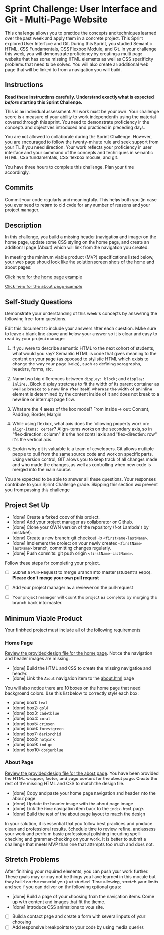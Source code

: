# Sprint Challenge: User Interface and Git - Multi-Page Website

This challenge allows you to practice the concepts and techniques learned over the past week and apply them in a concrete project. This Sprint explored User Interface and Git. During this Sprint, you studied Semantic HTML, CSS Fundamentals, CSS Flexbox Module, and Git. In your challenge this week, you will demonstrate proficiency by creating a multi page website that has some missing HTML elements as well as CSS specificity problems that need to be solved.  You will also create an additional web page that will be linked to from a navigation you will build.

## Instructions

**Read these instructions carefully. Understand exactly what is expected _before_ starting this Sprint Challenge.**

This is an individual assessment. All work must be your own. Your challenge score is a measure of your ability to work independently using the material covered through this sprint. You need to demonstrate proficiency in the concepts and objectives introduced and practiced in preceding days.

You are not allowed to collaborate during the Sprint Challenge. However, you are encouraged to follow the twenty-minute rule and seek support from your TL if you need direction. Your work reflects your proficiency in user interface and your command of the concepts and techniques in semantic HTML, CSS fundamentals, CSS flexbox module, and git.

You have three hours to complete this challenge. Plan your time accordingly.

## Commits

Commit your code regularly and meaningfully. This helps both you (in case you ever need to return to old code for any number of reasons and your project manager.

## Description

In this challenge, you build a missing header (navigation and image) on the home page, update some CSS styling on the home page, and create an additional page (About) which will link from the navigation you created.

In meeting the minimum viable product (MVP) specifications listed below, your web page should look like the solution screen shots of the home and about pages:

[Click here for the home page example](https://tk-assets.lambdaschool.com/39a49225-8ac9-43da-aa90-514fd60ae99a_sprint-challenge-ui-home-example.png)

[Click here for the about page example](https://tk-assets.lambdaschool.com/ede1bb1a-63ff-4801-8c02-3efa2f603190_sprint-challenge-ui-about-example.png)

## Self-Study Questions

Demonstrate your understanding of this week's concepts by answering the following free-form questions.

Edit this document to include your answers after each question. Make sure to leave a blank line above and below your answer so it is clear and easy to read by your project manager

1. If you were to describe semantic HTML to the next cohort of students, what would you say?
Semantic HTML is code that gives meaning to the content on your page (as opposed to stylistic HTML which exists to change the way your page looks), such as defining paragraphs, headers, forms, etc.

2. Name two big differences between ```display: block;``` and ```display: inline;```.
Block display stretches to fit the width of its parent container as well as breaks to a new line after itself, whereas the width of an inline element is determined by the content inside of it and does not break to a new line or interrupt page flow.

3. What are the 4 areas of the box model?
From inside -> out: Content, Padding, Border, Margin

4. While using flexbox, what axis does the following property work on: ```align-items: center```?
Align-items works on the secondary axis, so in "flex-direction: column" it's the horizontal axis and "flex-direction: row" it's the vertical axis.

5. Explain why git is valuable to a team of developers.
Git allows mutliple people to pull from the same source code and work on specific parts. Using version control, GIT allows you to keep track of all changes made and who made the changes, as well as controlling when new code is merged into the main source.

You are expected to be able to answer all these questions. Your responses contribute to your Sprint Challenge grade. Skipping this section *will* prevent you from passing this challenge.

## Project Set Up

- [done] Create a forked copy of this project.
- [done] Add your project manager as collaborator on Github.
- [done] Clone your OWN version of the repository (Not Lambda's by mistake!).
- [done] Create a new branch: git checkout -b `<firstName-lastName>`.
- [done] Implement the project on your newly created `<firstName-lastName>` branch, committing changes regularly.
- [done] Push commits: git push origin `<firstName-lastName>`.
 
Follow these steps for completing your project.

- [ ] Submit a Pull-Request to merge <firstName-lastName> Branch into master (student's  Repo). **Please don't merge your own pull request**
- [ ] Add your project manager as a reviewer on the pull-request
- [ ] Your project manager will count the project as complete by merging the branch back into master.
 


## Minimum Viable Product

Your finished project must include all of the following requirements:

### Home Page

[Review the provided design file for the home page](design-files/home.png).  Notice the navigation and header images are missing.

* [done] Build the HTML and CSS to create the missing navigation and header.
* [done] Link the `About` navigation item to the [about.html](about.html) page

You will also notice there are 10 boxes on the home page that need background colors.  Use this list below to correctly style each box:

* [done] box1: `teal`
* [done] box2: `gold`
* [done] box3: `cadetblue`
* [done] box4: `coral`
* [done] box5: `crimson`
* [done] box6: `forestgreen`
* [done] box7: `darkorchid`
* [done] box8: `hotpink`
* [done] box9: `indigo`
* [done] box10: `dodgerblue`

### About Page

[Review the provided design file for the about page](design-files/about.png). You have been provided the HTML wrapper, footer, and page content for the about page. Create the rest of the missing HTML and CSS to match the design file.

* [done] Copy and paste your home page navigation and header into the about page
* [done] Update the header image with the about page image
* [done] Link the `Home` navigation item back to the `index.html` page.
* [done] Build the rest of the about page layout to match the design

In your solution, it is essential that you follow best practices and produce clean and professional results. Schedule time to review, refine, and assess your work and perform basic professional polishing including spell-checking and grammar-checking on your work. It is better to submit a challenge that meets MVP than one that attempts too much and does not.

## Stretch Problems

After finishing your required elements, you can push your work further. These goals may or may not be things you have learned in this module but they build on the material you just studied. Time allowing, stretch your limits and see if you can deliver on the following optional goals:

* [done] Build a page of your choosing from the navigation items.  Come up with content and images that fit the theme.  
* [done] Introduce CSS animations to your site.
* [ ] Build a contact page and create a form with several inputs of your choosing
* [ ] Add responsive breakpoints to your code by using media queries

